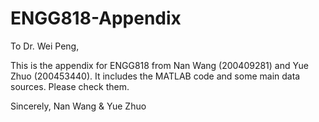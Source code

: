 # ENGG818-Appendix
To Dr. Wei Peng,

This is the appendix for ENGG818 from Nan Wang (200409281) and Yue Zhuo (200453440). 
It includes the MATLAB code and some main data sources.
Please check them.

Sincerely,
Nan Wang & Yue Zhuo
